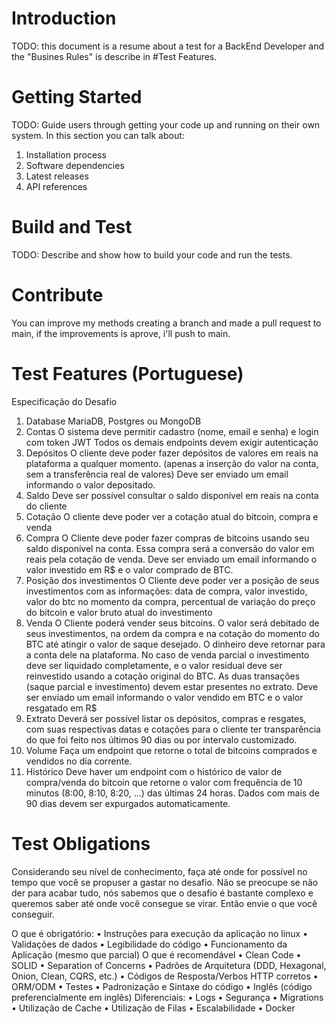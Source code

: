 # Introduction 
TODO: this document is a resume about a test for a BackEnd Developer and the "Busines Rules" is describe in #Test Features. 

# Getting Started
TODO: Guide users through getting your code up and running on their own system. In this section you can talk about:
1.	Installation process
2.	Software dependencies
3.	Latest releases
4.	API references

# Build and Test
TODO: Describe and show how to build your code and run the tests. 

# Contribute
You can improve my methods creating a branch and made a pull request to main, if the improvements is aprove, i'll push to main. 


# Test Features (Portuguese)

Especificação do Desafio
1. Database
MariaDB, Postgres ou MongoDB
2. Contas
O sistema deve permitir cadastro (nome, email e senha) e login com token JWT
Todos os demais endpoints devem exigir autenticação
3. Depósitos
O cliente deve poder fazer depósitos de valores em reais na plataforma a qualquer momento. (apenas a inserção do valor na conta, sem a transferência real de valores)
Deve ser enviado um email informando o valor depositado.
4. Saldo
Deve ser possível consultar o saldo disponível em reais na conta do cliente
5. Cotação
O cliente deve poder ver a cotação atual do bitcoin, compra e venda
6. Compra
O Cliente deve poder fazer compras de bitcoins usando seu saldo disponível na conta. Essa compra será a conversão do valor em reais pela cotação de venda.
Deve ser enviado um email informando o valor investido em R$ e o valor comprado de BTC.
7. Posição dos investimentos
O Cliente deve poder ver a posição de seus investimentos com as informações:
data de compra, valor investido, valor do btc no momento da compra, percentual de variação do preço do bitcoin e valor bruto atual do investimento
8. Venda
O Cliente poderá vender seus bitcoins. O valor será debitado de seus investimentos, na ordem da compra e na cotação do momento do BTC até atingir o valor de saque desejado. O dinheiro deve retornar para a conta dele na plataforma.
No caso de venda parcial o investimento deve ser liquidado completamente, e o valor residual deve ser reinvestido usando a cotação original do BTC. As duas transações (saque parcial e investimento) devem estar presentes no extrato.
Deve ser enviado um email informando o valor vendido em BTC e o valor resgatado em R$
9. Extrato
Deverá ser possível listar os depósitos, compras e resgates, com suas respectivas datas e cotações para o cliente ter transparência do que foi feito nos últimos 90 dias ou por intervalo customizado.
10. Volume
Faça um endpoint que retorne o total de bitcoins comprados e vendidos no dia corrente.
11. Histórico
Deve haver um endpoint com o histórico de valor de compra/venda do bitcoin que retorne o valor com frequência de 10 minutos (8:00, 8:10, 8:20, ...) das últimas 24 horas.
Dados com mais de 90 dias devem ser expurgados automaticamente.

# Test Obligations
Considerando seu nível de conhecimento, faça até onde for possível no tempo que você se propuser a gastar no desafio. 
Não se preocupe se não der para acabar tudo, nós sabemos que o desafio é bastante complexo e queremos saber até onde você consegue se virar. 
Então envie o que você conseguir.

O que é obrigatório:
	•	Instruções para execução da aplicação no linux
	•	Validações de dados
	•	Legibilidade do código
	•	Funcionamento da Aplicação (mesmo que parcial)
O que é recomendável
	•	Clean Code
	•	SOLID
	•	Separation of Concerns
	•	Padrões de Arquitetura (DDD, Hexagonal, Onion, Clean, CQRS, etc.)
	•	Códigos de Resposta/Verbos HTTP corretos
	•	ORM/ODM
	•	Testes
	•	Padronização e Sintaxe do código
	•	Inglês (código preferencialmente em inglês)
Diferenciais:
	•	Logs
	•	Segurança
	•	Migrations
	•	Utilização de Cache
	•	Utilização de Filas
	•	Escalabilidade
	•	Docker


